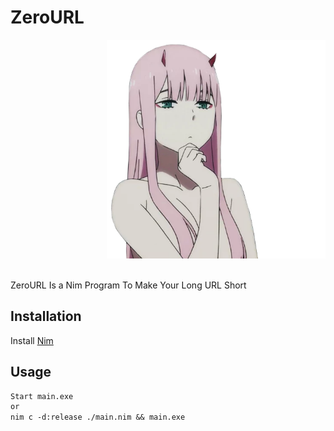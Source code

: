 # ZeroURL
<p align="right">
  <img src="https://raw.githubusercontent.com/NotFubukIl/ZeroURL/main/data/pngegg%20(1).png" width="350">
</p>
</br>
ZeroURL Is a Nim Program To Make Your Long URL Short

## Installation

Install [Nim](https://github.com/dom96/choosenim#choosenim)

## Usage

```txt
Start main.exe
or
nim c -d:release ./main.nim && main.exe
```